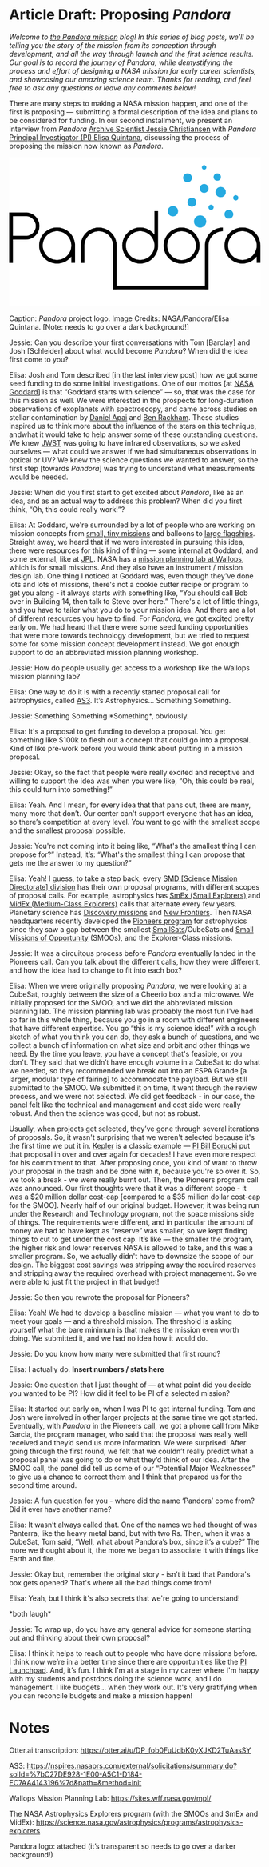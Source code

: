 # Article Draft: Proposing _Pandora_

_Welcome to_ [_the Pandora mission_](https://www.nasa.gov/feature/goddard/2021/pandora-mission-would-expand-nasa-s-capabilities-in-probing-alien-worlds) _blog! In this series of blog posts, we’ll be telling you the story of the mission from its conception through development, and all the way through launch and the first science results. Our goal is to record the journey of Pandora, while demystifying the process and effort of designing a NASA mission for early career scientists, and showcasing our amazing science team. Thanks for reading, and feel free to ask any questions or leave any comments below!_

There are many steps to making a NASA mission happen, and one of the first is proposing — submitting a formal description of the idea and plans to be considered for funding. In our second installment, we present an interview from _Pandora_ [Archive Scientist Jessie Christiansen](https://web.ipac.caltech.edu/staff/christia/) with _Pandora_ [Principal Investigator (PI) Elisa Quintana](https://solarsystem.nasa.gov/people/313/elisa-quintana/), discussing the process of proposing the mission now known as _Pandora_.

![Pandora Logo](blog2/logo-blacktext-blue.png)

Caption: _Pandora_ project logo. Image Credits: NASA/Pandora/Elisa Quintana. \[Note: needs to go over a dark background!\]

Jessie: Can you describe your first conversations with Tom \[Barclay\] and Josh \[Schleider\] about what would become _Pandora_? When did the idea first come to you?

Elisa: Josh and Tom described \[in the last interview post\] how we got some seed funding to do some initial investigations. One of our mottos \[at [NASA Goddard](https://www.nasa.gov/goddard)\] is that “Goddard starts with science” — so, that was the case for this mission as well. We were interested in the prospects for long-duration observations of exoplanets with spectroscopy, and came across studies on stellar contamination by [Daniel Apai](https://www.as.arizona.edu/people/faculty/daniel-apai) and [Ben Rackham](https://eapsweb.mit.edu/people/brackham). These studies inspired us to think more about the influence of the stars on this technique, andwhat it would take to help answer some of these outstanding questions. We knew [JWST](https://www.jwst.nasa.gov/) was going to have infrared observations, so we asked ourselves — what could we answer if we had simultaneous observations in optical or UV? We knew the science questions we wanted to answer, so the first step \[towards _Pandora_\] was trying to understand what measurements would be needed.

Jessie: When did you first start to get excited about _Pandora_, like as an idea, and as an actual way to address this problem? When did you first think, “Oh, this could really work!”?

Elisa: At Goddard, we're surrounded by a lot of people who are working on mission concepts from [small, tiny missions](https://www.nasa.gov/subject/3665/small-satellite-missions) and balloons to [large flagships](https://nasa.fandom.com/wiki/Flagship_Program). Straight away, we heard that if we were interested in pursuing this idea, there were resources for this kind of thing — some internal at Goddard, and some external, like at [JPL](https://www.jpl.nasa.gov/). NASA has a [mission planning lab at Wallops](https://sites.wff.nasa.gov/mpl/), which is for small missions. And they also have an instrument / mission design lab. One thing I noticed at Goddard was, even though they've done lots and lots of missions, there's not a cookie cutter recipe or program to get you along - it always starts with something like, “You should call Bob over in Building 14, then talk to Steve over here.” There's a lot of little things, and you have to tailor what you do to your mission idea. And there are a lot of different resources you have to find. For _Pandora_, we got excited pretty early on. We had heard that there were some seed funding opportunities that were more towards technology development, but we tried to request some for some mission concept development instead. We got enough support to do an abbreviated mission planning workshop.

Jessie: How do people usually get access to a workshop like the Wallops mission planning lab?

Elisa: One way to do it is with a recently started proposal call for astrophysics, called [AS3](https://nspires.nasaprs.com/external/solicitations/summary.do?solId=%7bC27DE928-1E00-A5C1-D184-EC7AA4143196%7d&path=&method=init). It’s Astrophysics… Something Something.

Jessie: Something Something \*Something\*, obviously.

Elisa: It's a proposal to get funding to develop a proposal. You get something like $100k to flesh out a concept that could go into a proposal. Kind of like pre-work before you would think about putting in a mission proposal.

Jessie: Okay, so the fact that people were really excited and receptive and willing to support the idea was when you were like, “Oh, this could be real, this could turn into something!”

Elisa: Yeah. And I mean, for every idea that that pans out, there are many, many more that don’t. Our center can't support everyone that has an idea, so there’s competition at every level. You want to go with the smallest scope and the smallest proposal possible.

Jessie: You're not coming into it being like, “What's the smallest thing I can propose for?” Instead, it’s: “What's the smallest thing I can propose that gets me the answer to my question?”

Elisa: Yeah! I guess, to take a step back, every [SMD \[Science Mission Directorate\] division](https://science.nasa.gov/) has their own proposal programs, with different scopes of proposal calls. For example, astrophysics has [SmEx (Small Explorers)](https://explorers.gsfc.nasa.gov/smex.html) and [MidEx (Medium-Class Explorers)](https://explorers.gsfc.nasa.gov/midex.html) calls that alternate every few years. Planetary science has [Discovery missions](https://www.nasa.gov/planetarymissions/discovery.html) and [New Frontiers](https://www.nasa.gov/planetarymissions/newfrontiers.html). Then NASA headquarters recently developed the [Pioneers program](https://science.nasa.gov/astrophysics/programs/astrophysics-pioneers) for astrophysics since they saw a gap between the smallest [SmallSats](https://www.nasa.gov/content/what-are-smallsats-and-cubesats)/CubeSats and [Small Missions of Opportunity](https://explorers.gsfc.nasa.gov/missions.html) (SMOOs), and the Explorer-Class missions.

Jessie: It was a circuitous process before _Pandora_ eventually landed in the Pioneers call. Can you talk about the different calls, how they were different, and how the idea had to change to fit into each box?

Elisa: When we were originally proposing _Pandora_, we were looking at a CubeSat, roughly between the size of a Cheerio box and a microwave. We initially proposed for the SMOO, and we did the abbreviated mission planning lab. The mission planning lab was probably the most fun I've had so far in this whole thing, because you go in a room with different engineers that have different expertise. You go “this is my science idea!” with a rough sketch of what you think you can do, they ask a bunch of questions, and we collect a bunch of information on what size and orbit and other things we need. By the time you leave, you have a concept that's feasible, or you don't. They said that we didn’t have enough volume in a CubeSat to do what we needed, so they recommended we break out into an ESPA Grande \[a larger, modular type of fairing\] to accommodate the payload. But we still submitted to the SMOO. We submitted it on time, it went through the review process, and we were not selected. We did get feedback - in our case, the panel felt like the technical and management and cost side were really robust. And then the science was good, but not as robust.

Usually, when projects get selected, they’ve gone through several iterations of proposals. So, it wasn't surprising that we weren't selected because it's the first time we put it in. [Kepler](https://www.nasa.gov/mission_pages/kepler/main/index.html) is a classic example — [PI Bill Borucki](https://www.nasa.gov/mission_pages/kepler/team/william_borucki.html) put that proposal in over and over again for decades! I have even more respect for his commitment to that. After proposing once, you kind of want to throw your proposal in the trash and be done with it, because you're so over it. So, we took a break - we were really burnt out. Then, the Pioneers program call was announced. Our first thoughts were that it was a different scope - it was a $20 million dollar cost-cap \[compared to a $35 million dollar cost-cap for the SMOO\]. Nearly half of our original budget. However, it was being run under the Research and Technology program, not the space missions side of things. The requirements were different, and in particular the amount of money we had to have kept as “reserve” was smaller, so we kept finding things to cut to get under the cost cap. It’s like — the smaller the program, the higher risk and lower reserves NASA is allowed to take, and this was a smaller program. So, we actually didn't have to downsize the scope of our design. The biggest cost savings was stripping away the required reserves and stripping away the required overhead with project management. So we were able to just fit the project in that budget!

Jessie: So then you rewrote the proposal for Pioneers?

Elisa: Yeah! We had to develop a baseline mission — what you want to do to meet your goals — and a threshold mission. The threshold is asking yourself what the bare minimum is that makes the mission even worth doing. We submitted it, and we had no idea how it would do.

Jessie: Do you know how many were submitted that first round?

Elisa: I actually do. **Insert numbers / stats here**

Jessie: One question that I just thought of — at what point did you decide you wanted to be PI? How did it feel to be PI of a selected mission?

Elisa: It started out early on, when I was PI to get internal funding. Tom and Josh were involved in other larger projects at the same time we got started. Eventually, with _Pandora_ in the Pioneers call, we got a phone call from Mike Garcia, the program manager, who said that the proposal was really well received and they’d send us more information. We were surprised! After going through the first round, we felt that we couldn’t really predict what a proposal panel was going to do or what they’d think of our idea. After the SMOO call, the panel did tell us some of our “Potential Major Weaknesses” to give us a chance to correct them and I think that prepared us for the second time around.

Jessie: A fun question for you - where did the name ‘Pandora’ come from? Did it ever have another name?

Elisa: It wasn’t always called that. One of the names we had thought of was Panterra, like the heavy metal band, but with two Rs. Then, when it was a CubeSat, Tom said, “Well, what about Pandora’s box, since it’s a cube?” The more we thought about it, the more we began to associate it with things like Earth and fire.

Jessie: Okay but, remember the original story - isn’t it bad that Pandora's box gets opened? That's where all the bad things come from!

Elisa: Yeah, but I think it's also secrets that we're going to understand!

\*both laugh\*

Jessie: To wrap up, do you have any general advice for someone starting out and thinking about their own proposal?

Elisa: I think it helps to reach out to people who have done missions before. I think now we’re in a better time since there are opportunities like the [PI Launchpad](https://science.nasa.gov/researchers/pi-launchpad). And, it’s fun. I think I'm at a stage in my career where I'm happy with my students and postdocs doing the science work, and I do management. I like budgets… when they work out. It's very gratifying when you can reconcile budgets and make a mission happen!

# Notes

Otter.ai transcription: <https://otter.ai/u/DP_fob0FuUdbK0yXJKD2TuAasSY>

AS3: <https://nspires.nasaprs.com/external/solicitations/summary.do?solId=%7bC27DE928-1E00-A5C1-D184-EC7AA4143196%7d&path=&method=init>

Wallops Mission Planning Lab: <https://sites.wff.nasa.gov/mpl/>

The NASA Astrophysics Explorers program (with the SMOOs and SmEx and MidEx): <https://science.nasa.gov/astrophysics/programs/astrophysics-explorers>

Pandora logo: attached (it’s transparent so needs to go over a darker background!)
